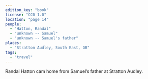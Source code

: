 ```yaml
---
edition_key: "book"
license: "CC0 1.0"
location: "page 14"
people:
  - "Hatton, Randal"
  - "unknown -- Samuel"
  - "unknown -- Samuel's father"
places:
  - "Stratton Audley, South East, GB"
tags:
  - "travel"
---
```

Randal Hatton cam home from
Samuel’s father at Stratton Audley.
